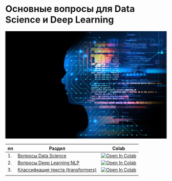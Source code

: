 # Основные вопросы для Data Science и Deep Learning

<img src='img/ds.jpeg' width=700></img>

|nn|Раздел|Colab|
|-|-|-|
|1. | [Вопросы Data Science](#https://github.com/NazarovMichail/interview/blob/master/DS/ds_interview.ipynb)| <a target="_blank" href="https://colab.research.google.com/github/NazarovMichail/interview/blob/master/DS/ds_interview.ipynb"><img src="https://colab.research.google.com/assets/colab-badge.svg" alt="Open In Colab"/></a> |
|2. | [Вопросы Deep Learning NLP](#https://github.com/NazarovMichail/interview/blob/master/DL/dl_interview.ipynb)| <a target="_blank" href="https://colab.research.google.com/github/NazarovMichail/interview/blob/master/DL/dl_interview.ipynb"><img src="https://colab.research.google.com/assets/colab-badge.svg" alt="Open In Colab"/></a>
|3. | [Классифкация текста (transformers)](#https://github.com/NazarovMichail/interview/blob/master/DL/nlp_classification.ipynb)| <a target="_blank" href="https://colab.research.google.com/github/NazarovMichail/interview/blob/master/DL/nlp_classification.ipynb"><img src="https://colab.research.google.com/assets/colab-badge.svg" alt="Open In Colab"/>
</a> |
